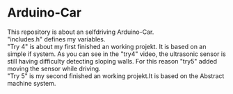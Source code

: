 # Arduino-Car
This repository is about an selfdriving Arduino-Car.  
"includes.h" defines my variables.  
"Try 4" is about my first finished an working projekt. It is based on an simple if system.
As you can see in the "try4" video, the ultrasonic sensor is still having difficulty detecting sloping walls. For this reason "try5" added moving the sensor while driving.  
"Try 5" is my second  finished an working projekt.It is based on the Abstract machine system.   
